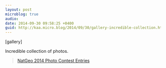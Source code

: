 ```yaml
---
layout: post
microblog: true
audio: 
date: 2014-09-30 09:58:25 +0400
guid: http://kaa.micro.blog/2014/09/30/gallery-incredible-collection.html
---
```

[gallery]
<p>Incredible collection of photos.</p>

<blockquote><p><a href="http://www.mymodernmet.com/profiles/blogs/national-geographic-photo-contest-2014">NatGeo 2014 Photo Contest Entries</a></p></blockquote>
